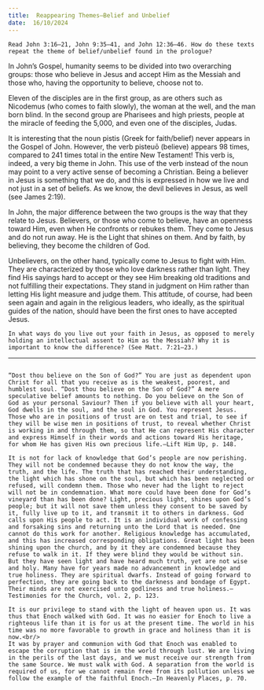 ```yaml
---
title:  Reappearing Themes—Belief and Unbelief
date:  16/10/2024
---
```


`Read John 3:16–21, John 9:35–41, and John 12:36–46. How do these texts repeat the theme of belief/unbelief found in the prologue?`

In John’s Gospel, humanity seems to be divided into two overarching groups: those who believe in Jesus and accept Him as the Messiah and those who, having the opportunity to believe, choose not to.

Eleven of the disciples are in the first group, as are others such as Nicodemus (who comes to faith slowly), the woman at the well, and the man born blind. In the second group are Pharisees and high priests, people at the miracle of feeding the 5,000, and even one of the disciples, Judas.

It is interesting that the noun pistis (Greek for faith/belief) never appears in the Gospel of John. However, the verb pisteuō (believe) appears 98 times, compared to 241 times total in the entire New Testament! This verb is, indeed, a very big theme in John. This use of the verb instead of the noun may point to a very active sense of becoming a Christian. Being a believer in Jesus is something that we do, and this is expressed in how we live and not just in a set of beliefs. As we know, the devil believes in Jesus, as well (see James 2:19).

In John, the major difference between the two groups is the way that they relate to Jesus. Believers, or those who come to believe, have an openness toward Him, even when He confronts or rebukes them. They come to Jesus and do not run away. He is the Light that shines on them. And by faith, by believing, they become the children of God.

Unbelievers, on the other hand, typically come to Jesus to fight with Him. They are characterized by those who love darkness rather than light. They find His sayings hard to accept or they see Him breaking old traditions and not fulfilling their expectations. They stand in judgment on Him rather than letting His light measure and judge them. This attitude, of course, had been seen again and again in the religious leaders, who ideally, as the spiritual guides of the nation, should have been the first ones to have accepted Jesus.

`In what ways do you live out your faith in Jesus, as opposed to merely holding an intellectual assent to Him as the Messiah? Why it is important to know the difference? (See Matt. 7:21–23.)`

---

```=Additional Reading: Selected Quotes from Ellen G. White

“Dost thou believe on the Son of God?” You are just as dependent upon Christ for all that you receive as is the weakest, poorest, and humblest soul. “Dost thou believe on the Son of God?” A mere speculative belief amounts to nothing. Do you believe on the Son of God as your personal Saviour? Then if you believe with all your heart, God dwells in the soul, and the soul in God. You represent Jesus. Those who are in positions of trust are on test and trial, to see if they will be wise men in positions of trust, to reveal whether Christ is working in and through them, so that He can represent His character and express Himself in their words and actions toward His heritage, for whom He has given His own precious life.—Lift Him Up, p. 148.

It is not for lack of knowledge that God’s people are now perishing. They will not be condemned because they do not know the way, the truth, and the life. The truth that has reached their understanding, the light which has shone on the soul, but which has been neglected or refused, will condemn them. Those who never had the light to reject will not be in condemnation. What more could have been done for God’s vineyard than has been done? Light, precious light, shines upon God’s people; but it will not save them unless they consent to be saved by it, fully live up to it, and transmit it to others in darkness. God calls upon His people to act. It is an individual work of confessing and forsaking sins and returning unto the Lord that is needed. One cannot do this work for another. Religious knowledge has ac­cumulated, and this has increased corresponding obligations. Great light has been shining upon the church, and by it they are condemned because they refuse to walk in it. If they were blind they would be without sin. But they have seen light and have heard much truth, yet are not wise and holy. Many have for years made no advancement in knowledge and true holiness. They are spiritual dwarfs. Instead of going forward to perfection, they are going back to the darkness and bondage of Egypt. Their minds are not exercised unto godliness and true holiness.—Testimonies for the Church, vol. 2, p. 123.

It is our privilege to stand with the light of heaven upon us. It was thus that Enoch walked with God. It was no easier for Enoch to live a righteous life than it is for us at the present time. The world in his time was no more favorable to growth in grace and holiness than it is now.<br/>
It was by prayer and communion with God that Enoch was enabled to escape the corruption that is in the world through lust. We are living in the perils of the last days, and we must receive our strength from the same Source. We must walk with God. A separation from the world is required of us, for we cannot remain free from its pollution unless we follow the example of the faithful Enoch.—In Heavenly Places, p. 70.
```